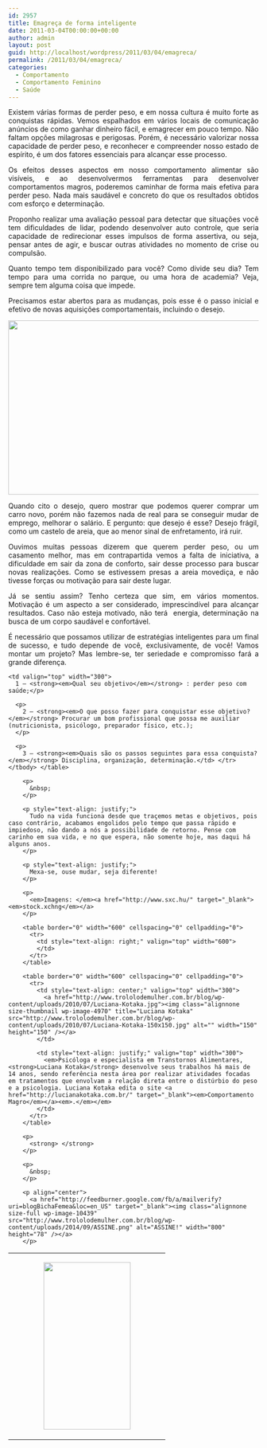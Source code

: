 ```yaml
---
id: 2957
title: Emagreça de forma inteligente
date: 2011-03-04T00:00:00+00:00
author: admin
layout: post
guid: http://localhost/wordpress/2011/03/04/emagreca/
permalink: /2011/03/04/emagreca/
categories:
  - Comportamento
  - Comportamento Feminino
  - Saúde
---
```

<p style="text-align: justify;">
  Existem várias formas de perder peso, e em nossa cultura é muito forte as conquistas rápidas. Vemos espalhados em vários locais de comunicação anúncios de como ganhar dinheiro fácil, e emagrecer em pouco tempo. Não faltam opções milagrosas e perigosas. Porém, é necessário valorizar nossa capacidade de perder peso, e reconhecer e compreender nosso estado de espírito, é um dos fatores essenciais para alcançar esse processo.
</p>

<p style="text-align: justify;">
  Os efeitos desses aspectos em nosso comportamento alimentar são visíveis, e ao desenvolvermos ferramentas para desenvolver comportamentos magros, poderemos caminhar de forma mais efetiva para perder peso. Nada mais saudável e concreto do que os resultados obtidos com esforço e determinação.
</p>

<p style="text-align: justify;">
  Proponho realizar uma avaliação pessoal para detectar que situações você tem dificuldades de lidar, podendo desenvolver auto controle, que seria capacidade de redirecionar esses impulsos de forma assertiva, ou seja, pensar antes de agir, e buscar outras atividades no momento de crise ou compulsão.
</p>

<p style="text-align: justify;">
  Quanto tempo tem disponibilizado para você? Como divide seu dia? Tem tempo para uma corrida no parque, ou uma hora de academia? Veja, sempre tem alguma coisa que impede.
</p>

<p style="text-align: justify;">
  Precisamos estar abertos para as mudanças, pois esse é o passo inicial e efetivo de novas aquisições comportamentais, incluindo o desejo.
</p>

<p align="center">
  <a href="http://www.trololodemulher.com.br/blog/wp-content/uploads/2011/02/reeducacao-alimentar.jpg"><img class="alignnone size-full wp-image-5994" title="Cherry red summer apple isolated on white, macro close up with copy space" src="http://www.trololodemulher.com.br/blog/wp-content/uploads/2011/02/reeducacao-alimentar.jpg" alt="" width="526" height="350" /></a>
</p>

<p style="text-align: justify;">
  Quando cito o desejo, quero mostrar que podemos querer comprar um carro novo, porém não fazemos nada de real para se conseguir mudar de emprego, melhorar o salário. E pergunto: que desejo é esse? Desejo frágil, como um castelo de areia, que ao menor sinal de enfretamento, irá ruir.
</p>

<p style="text-align: justify;">
  Ouvimos muitas pessoas dizerem que querem perder peso, ou um casamento melhor, mas em contrapartida vemos a falta de iniciativa, a dificuldade em sair da zona de conforto, sair desse processo para buscar novas realizações. Como se estivessem presas a areia movediça, e não tivesse forças ou motivação para sair deste lugar.
</p>

<p style="text-align: justify;">
  Já se sentiu assim? Tenho certeza que sim, em vários momentos. Motivação é um aspecto a ser considerado, imprescindível para alcançar resultados. Caso não esteja motivado, não terá  energia, determinação na busca de um corpo saudável e confortável.
</p>

<p style="text-align: justify;">
  É necessário que possamos utilizar de estratégias inteligentes para um final de sucesso, e tudo depende de você, exclusivamente, de você! Vamos montar um projeto? Mas lembre-se, ter seriedade e compromisso fará a grande diferença.
</p>

<table border="0" width="600" cellspacing="0" cellpadding="0">
  <tr>
    <td valign="top" width="300">
      <p style="text-align: center;">
        <a href="http://www.trololodemulher.com.br/blog/wp-content/uploads/2011/02/reeducacao-alimentar2.jpg"><img class="alignnone size-full wp-image-5995" title="High resolution Silhouette of a female  fashion  model" src="http://www.trololodemulher.com.br/blog/wp-content/uploads/2011/02/reeducacao-alimentar2.jpg" alt="" width="175" height="336" /></a>
      </p>
    </td>
    
    <td valign="top" width="300">
      1 – <strong><em>Qual seu objetivo</em></strong> : perder peso com saúde;</p> 
      
      <p>
        2 – <strong><em>O que posso fazer para conquistar esse objetivo?</em></strong> Procurar um bom profissional que possa me auxiliar (nutricionista, psicólogo, preparador físico, etc.);
      </p>
      
      <p>
        3 – <strong><em>Quais são os passos seguintes para essa conquista?</em></strong> Disciplina, organização, determinação.</td> </tr> </tbody> </table> 
        
        <p>
          &nbsp;
        </p>
        
        <p style="text-align: justify;">
          Tudo na vida funciona desde que traçemos metas e objetivos, pois caso contrário, acabamos engolidos pelo tempo que passa rápido e impiedoso, não dando a nós a possibilidade de retorno. Pense com carinho em sua vida, e no que espera, não somente hoje, mas daqui há alguns anos.
        </p>
        
        <p style="text-align: justify;">
          Mexa-se, ouse mudar, seja diferente!
        </p>
        
        <p>
          <em>Imagens: </em><a href="http://www.sxc.hu/" target="_blank"><em>stock.xchng</em></a>
        </p>
        
        <table border="0" width="600" cellspacing="0" cellpadding="0">
          <tr>
            <td style="text-align: right;" valign="top" width="600">
            </td>
          </tr>
        </table>
        
        <table border="0" width="600" cellspacing="0" cellpadding="0">
          <tr>
            <td style="text-align: center;" valign="top" width="300">
              <a href="http://www.trololodemulher.com.br/blog/wp-content/uploads/2010/07/Luciana-Kotaka.jpg"><img class="alignnone size-thumbnail wp-image-4970" title="Luciana Kotaka" src="http://www.trololodemulher.com.br/blog/wp-content/uploads/2010/07/Luciana-Kotaka-150x150.jpg" alt="" width="150" height="150" /></a>
            </td>
            
            <td style="text-align: justify;" valign="top" width="300">
              <em>Psicóloga e especialista em Transtornos Alimentares, <strong>Luciana Kotaka</strong> desenvolve seus trabalhos há mais de 14 anos, sendo referência nesta área por realizar atividades focadas em tratamentos que envolvam a relação direta entre o distúrbio do peso e a psicologia. Luciana Kotaka edita o site <a href="http://lucianakotaka.com.br/" target="_blank"><em>Comportamento Magro</em></a><em>.</em></em>
            </td>
          </tr>
        </table>
        
        <p>
          <strong> </strong>
        </p>
        
        <p>
          &nbsp;
        </p>
        
        <p align="center">
          <a href="http://feedburner.google.com/fb/a/mailverify?uri=blogBichaFemea&loc=en_US" target="_blank"><img class="alignnone size-full wp-image-10439" src="http://www.trololodemulher.com.br/blog/wp-content/uploads/2014/09/ASSINE.png" alt="ASSINE!" width="800" height="78" /></a>
        </p>